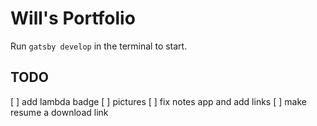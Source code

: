 # Will's Portfolio

Run `gatsby develop` in the terminal to start.

## TODO

[ ] add lambda badge
[ ] pictures
[ ] fix notes app and add links
[ ] make resume a download link
